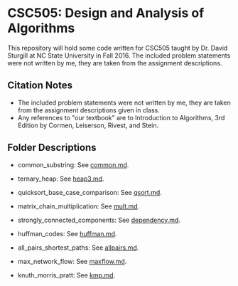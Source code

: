# CSC505: Design and Analysis of Algorithms

This repository will hold some code written for CSC505 taught by Dr. David Sturgill at NC State University in Fall 2016. The included problem statements were not written by me, they are taken from the assignment descriptions.

## Citation Notes

* The included problem statements were not written by me, they are taken from the assignment descriptions given in class.
* Any references to "our textbook" are to Introduction to Algorithms, 3rd Edition by Cormen, Leiserson, Rivest, and Stein.

## Folder Descriptions

* common_substring: See [common.md](https://github.com/dixoncrews/ncsu-fall16-csc505/blob/master/common_substring/common.md).

* ternary_heap: See [heap3.md](https://github.com/dixoncrews/ncsu-fall16-csc505/blob/master/ternary_heap/heap3.md).

* quicksort_base_case_comparison: See [qsort.md](https://github.com/dixoncrews/ncsu-fall16-csc505/blob/master/quicksort_base_case_comparison/qsort.md).

* matrix_chain_multiplication: See [mult.md](https://github.com/dixoncrews/ncsu-fall16-csc505/blob/master/matrix_chain_multiplication/mult.md).

* strongly_connected_components: See [dependency.md](https://github.com/dixoncrews/ncsu-fall16-csc505/blob/master/strongly_connected_components/dependency.md). 

* huffman_codes: See [huffman.md](https://github.com/dixoncrews/ncsu-fall16-csc505/blob/master/huffman_codes/huffman.md).

* all_pairs_shortest_paths: See [allpairs.md](https://github.com/dixoncrews/ncsu-fall16-csc505/blob/master/all_pairs_shortest_paths/allpairs.md).

* max_network_flow: See [maxflow.md](https://github.com/dixoncrews/ncsu-fall16-csc505/blob/master/max_network_flow/maxflow.md).

* knuth_morris_pratt: See [kmp.md](https://github.com/dixoncrews/ncsu-fall16-csc505/blob/master/knuth_morris_pratt/kmp.md). 